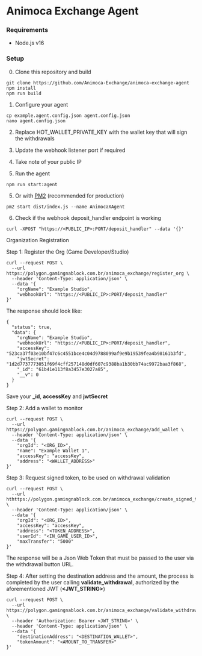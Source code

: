 # Animoca Exchange Agent

### Requirements

 - Node.js v16

### Setup

0. Clone this repository and build
```
git clone https://github.com/Animoca-Exchange/animoca-exchange-agent
npm install
npm run build
```

1. Configure your agent
```shell
cp example.agent.config.json agent.config.json
nano agent.config.json
```

2. Replace HOT_WALLET_PRIVATE_KEY with the wallet key that will sign the withdrawals
3. Update the webhook listener port if required
4. Take note of your public IP

5. Run the agent
```shell
npm run start:agent
```

5. Or with [PM2](https://pm2.keymetrics.io/docs/usage/quick-start/) (recommended for production)
```shell
pm2 start dist/index.js --name AnimocaXAgent
```

6. Check if the webhook deposit_handler endpoint is working
```shell
curl -XPOST "https://<PUBLIC_IP>:PORT/deposit_handler" --data '{}'
```

Organization Registration

Step 1: Register the Org (Game Developer/Studio)
```shell
curl --request POST \
  --url https://polygon.gamingnablock.com.br/animoca_exchange/register_org \
  --header 'Content-Type: application/json' \
  --data '{
	"orgName": "Example Studio",
	"webhookUrl": "https://<PUBLIC_IP>:PORT/deposit_handler"
}'
```
The response should look like:
```shell
{
  "status": true,
  "data": {
    "orgName": "Example Studio",
    "webhookUrl": "https://<PUBLIC_IP>:PORT/deposit_handler",
    "accessKey": "523ca37f03e10bf47c6c4551bce4c04d9788099af9e9b19539fea4b98161b3fd",
    "jwtSecret": "1d2d7737773051f69f4cff257148d0df607c9388ba1b30bb74ac9972baa3f868",
    "_id": "61b41e113f8a3457e3027a85",
    "__v": 0
  }
}
```

Save your **_id**, **accessKey** and **jwtSecret**

Step 2: Add a wallet to monitor
```shell
curl --request POST \
  --url https://polygon.gamingnablock.com.br/animoca_exchange/add_wallet \
  --header 'Content-Type: application/json' \
  --data '{
	"orgId": "<ORG_ID>",
	"name": "Example Wallet 1",
	"accessKey": "accessKey",
	"address": "<WALLET_ADDRESS>"
}'
```

Step 3: Request signed token, to be used on withdrawal validation
```shell
curl --request POST \
  --url hthttps://polygon.gamingnablock.com.br/animoca_exchange/create_signed_token \
  --header 'Content-Type: application/json' \
  --data '{
	"orgId": "<ORG_ID>",
	"accessKey": "accessKey",
	"address": "<TOKEN_ADDRESS>",
	"userId": "<IN_GAME_USER_ID>",
	"maxTransfer": "5000"
}'
```

The response will be a Json Web Token that must be passed to the user via the withdrawal button URL.

Step 4: After setting the destination address and the amount, the process is completed by the user calling **validate_withdrawal**, 
authorized by the aforementioned JWT (**<JWT_STRING>**)
```shell
curl --request POST \
  --url https://polygon.gamingnablock.com.br/animoca_exchange/validate_withdrawal \
  --header 'Authorization: Bearer <JWT_STRING>' \
  --header 'Content-Type: application/json' \
  --data '{
	"destinationAddress": "<DESTINATION_WALLET>",
	"tokenAmount": "<AMOUNT_TO_TRANSFER>"
}'
```
